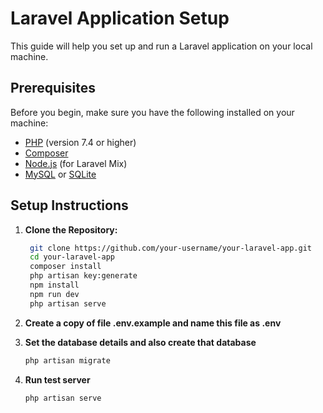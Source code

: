 # Laravel Application Setup

This guide will help you set up and run a Laravel application on your local machine.

## Prerequisites

Before you begin, make sure you have the following installed on your machine:

- [PHP](https://www.php.net/manual/en/install.php) (version 7.4 or higher)
- [Composer](https://getcomposer.org/download/)
- [Node.js](https://nodejs.org/en/download/) (for Laravel Mix)
- [MySQL](https://dev.mysql.com/downloads/) or [SQLite](https://www.sqlite.org/download.html)

## Setup Instructions

1. **Clone the Repository:**

   ```bash
    git clone https://github.com/your-username/your-laravel-app.git
    cd your-laravel-app
    composer install
    php artisan key:generate
    npm install
    npm run dev
    php artisan serve
    ```

2. **Create a copy of file .env.example and name this file as .env**

3. **Set the database details and also create that database**
    ```bash
    php artisan migrate
    ```

4. **Run test server**
    ```bash
    php artisan serve
    ```